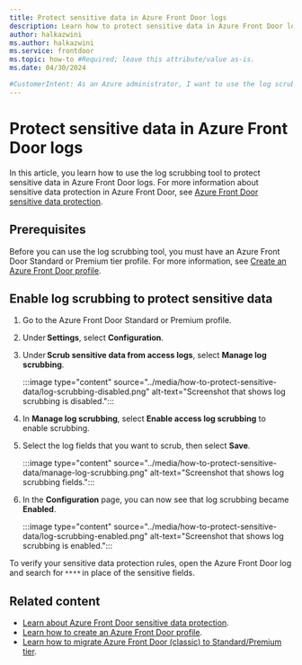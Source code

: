 ```yaml
---
title: Protect sensitive data in Azure Front Door logs
description: Learn how to protect sensitive data in Azure Front Door logs by using the log scrubbing tool.
author: halkazwini
ms.author: halkazwini
ms.service: frontdoor
ms.topic: how-to #Required; leave this attribute/value as-is.
ms.date: 04/30/2024

#CustomerIntent: As an Azure administrator, I want to use the log scrubbing tool so that I can protect sensitive data in Azure Front Door logs.
---
```


# Protect sensitive data in Azure Front Door logs

In this article, you learn how to use the log scrubbing tool to protect sensitive data in Azure Front Door logs. For more information about sensitive data protection in Azure Front Door, see [Azure Front Door sensitive data protection](sensitive-data-protection.md).

## Prerequisites

Before you can use the log scrubbing tool, you must have an Azure Front Door Standard or Premium tier profile. For more information, see [Create an Azure Front Door profile](../create-front-door-portal.md).

## Enable log scrubbing to protect sensitive data


1. Go to the Azure Front Door Standard or Premium profile.

1. Under **Settings**, select **Configuration**. 

1. Under **Scrub sensitive data from access logs**, select **Manage log scrubbing**. 

   :::image type="content" source="../media/how-to-protect-sensitive-data/log-scrubbing-disabled.png" alt-text="Screenshot that shows log scrubbing is disabled.":::

1. In **Manage log scrubbing**, select **Enable access log scrubbing** to enable scrubbing. 

1. Select the log fields that you want to scrub, then select **Save**.

   :::image type="content" source="../media/how-to-protect-sensitive-data/manage-log-scrubbing.png" alt-text="Screenshot that shows log scrubbing fields.":::

1. In the **Configuration** page, you can now see that log scrubbing became **Enabled**.

   :::image type="content" source="../media/how-to-protect-sensitive-data/log-scrubbing-enabled.png" alt-text="Screenshot that shows log scrubbing is enabled.":::

To verify your sensitive data protection rules, open the Azure Front Door log and search for `****` in place of the sensitive fields.

## Related content

- [Learn about Azure Front Door sensitive data protection](../create-front-door-portal.md).
- [Learn how to create an Azure Front Door profile](sensitive-data-protection.md).
- [Learn how to migrate Azure Front Door (classic) to Standard/Premium tier](../migrate-tier.md).
